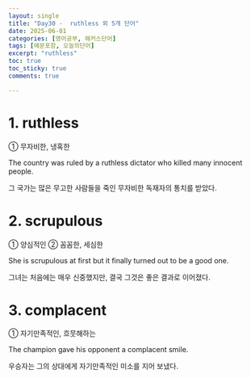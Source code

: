 ```yaml
---
layout: single
title: "Day30 -  ruthless 외 5개 단어"
date: 2025-06-01
categories: [영어공부, 해커스단어]
tags: [예문포함, 오늘의단어]
excerpt: "ruthless"
toc: true
toc_sticky: true
comments: true

---
```


# 1. ruthless
① 무자비한, 냉혹한

The country was ruled by a ruthless dictator who killed many innocent people.

그 국가는 많은 무고한 사람들을 죽인 무자비한 독재자의 통치를 받았다.

# 2. scrupulous
① 양심적인 ② 꼼꼼한, 세심한

She is scrupulous at first but it finally turned out to be a good one.

그녀는 처음에는 매우 신중했지만, 결국 그것은 좋은 결과로 이어졌다.

# 3. complacent
① 자기만족적인, 흐뭇해하는

The champion gave his opponent a complacent smile.

우승자는 그의 상대에게 자기만족적인 미소를 지어 보냈다.